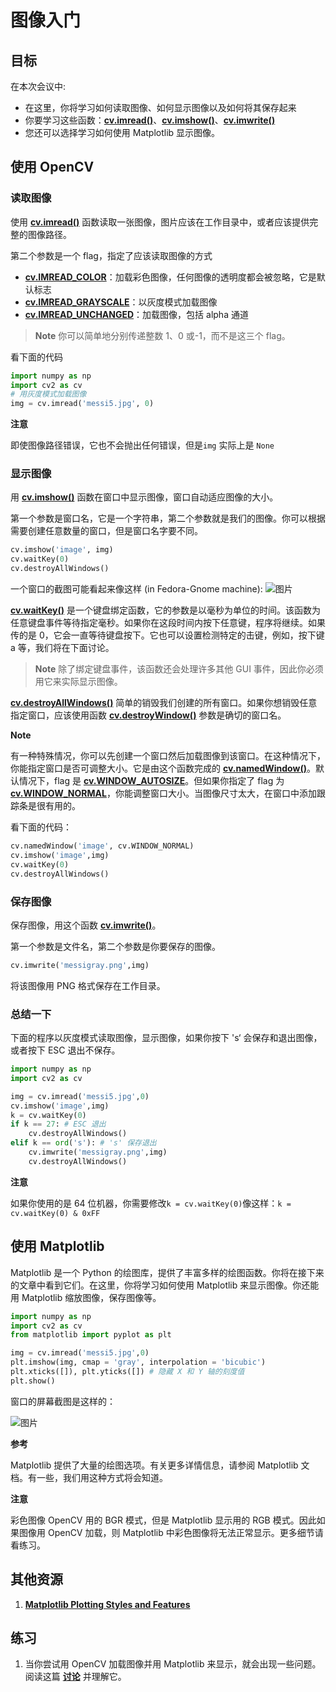# 图像入门

## 目标

在本次会议中:

* 在这里，你将学习如何读取图像、如何显示图像以及如何将其保存起来
* 你要学习这些函数：**[cv.imread()](https://docs.opencv.org/4.0.0/d4/da8/group__imgcodecs.html#ga288b8b3da0892bd651fce07b3bbd3a56)**、**[cv.imshow()](https://docs.opencv.org/4.0.0/d7/dfc/group__highgui.html#ga453d42fe4cb60e5723281a89973ee563)**、**[cv.imwrite()](https://docs.opencv.org/4.0.0/d4/da8/group__imgcodecs.html#gabbc7ef1aa2edfaa87772f1202d67e0ce)**
* 您还可以选择学习如何使用 Matplotlib 显示图像。

## 使用 OpenCV

### 读取图像

使用 **[cv.imread()](https://docs.opencv.org/4.0.0/d4/da8/group__imgcodecs.html#ga288b8b3da0892bd651fce07b3bbd3a56)** 函数读取一张图像，图片应该在工作目录中，或者应该提供完整的图像路径。

第二个参数是一个 flag，指定了应该读取图像的方式
* **[cv.IMREAD_COLOR](https://docs.opencv.org/4.0.0/d4/da8/group__imgcodecs.html#gga61d9b0126a3e57d9277ac48327799c80af660544735200cbe942eea09232eb822 "If set, always convert image to the 3 channel BGR color image. ")**：加载彩色图像，任何图像的透明度都会被忽略，它是默认标志
* **[cv.IMREAD_GRAYSCALE](https://docs.opencv.org/4.0.0/d4/da8/group__imgcodecs.html#gga61d9b0126a3e57d9277ac48327799c80ae29981cfc153d3b0cef5c0daeedd2125 "If set, always convert image to the single channel grayscale image (codec internal conversion)...")**：以灰度模式加载图像
* **[cv.IMREAD_UNCHANGED](https://docs.opencv.org/4.0.0/d4/da8/group__imgcodecs.html#gga61d9b0126a3e57d9277ac48327799c80aeddd67043ed0df14f9d9a4e66d2b0708 "If set, return the loaded image as is (with alpha channel, otherwise it gets cropped). ")**：加载图像，包括 alpha 通道
 
> **Note**
> 你可以简单地分别传递整数 1、0 或-1，而不是这三个 flag。

看下面的代码
```python
import numpy as np
import cv2 as cv
# 用灰度模式加载图像
img = cv.imread('messi5.jpg', 0)
```

**注意**

即使图像路径错误，它也不会抛出任何错误，但是`img` 实际上是 `None`

### 显示图像

用 **[cv.imshow()](https://docs.opencv.org/4.0.0/d7/dfc/group__highgui.html#ga453d42fe4cb60e5723281a89973ee563)** 函数在窗口中显示图像，窗口自动适应图像的大小。

第一个参数是窗口名，它是一个字符串，第二个参数就是我们的图像。你可以根据需要创建任意数量的窗口，但是窗口名字要不同。

```python
cv.imshow('image', img)
cv.waitKey(0)
cv.destroyAllWindows()
```

一个窗口的截图可能看起来像这样 (in Fedora-Gnome machine):
![图片](./img/opencv_screenshot.jpg)

**[cv.waitKey()](https://docs.opencv.org/4.0.0/d7/dfc/group__highgui.html#ga5628525ad33f52eab17feebcfba38bd7 "Waits for a pressed key.")** 是一个键盘绑定函数，它的参数是以毫秒为单位的时间。该函数为任意键盘事件等待指定毫秒。如果你在这段时间内按下任意键，程序将继续。如果传的是 0，它会一直等待键盘按下。它也可以设置检测特定的击键，例如，按下键 a 等，我们将在下面讨论。


> **Note**
> 除了绑定键盘事件，该函数还会处理许多其他 GUI 事件，因此你必须用它来实际显示图像。

**[cv.destroyAllWindows()](https://docs.opencv.org/4.0.0/d7/dfc/group__highgui.html#ga6b7fc1c1a8960438156912027b38f481 "Destroys all of the HighGUI windows.")** 简单的销毁我们创建的所有窗口。如果你想销毁任意指定窗口，应该使用函数 **[cv.destroyWindow()](https://docs.opencv.org/4.0.0/d7/dfc/group__highgui.html#ga851ccdd6961022d1d5b4c4f255dbab34 "Destroys the specified window. ")** 参数是确切的窗口名。

**Note**

有一种特殊情况，你可以先创建一个窗口然后加载图像到该窗口。在这种情况下，你能指定窗口是否可调整大小。它是由这个函数完成的 **[cv.namedWindow()](https://docs.opencv.org/4.0.0/d7/dfc/group__highgui.html#ga5afdf8410934fd099df85c75b2e0888b "Creates a window. ")**。默认情况下，flag 是 **[cv.WINDOW_AUTOSIZE](https://docs.opencv.org/4.0.0/d7/dfc/group__highgui.html#ggabf7d2c5625bc59ac130287f925557ac3acf621ace7a54954cbac01df27e47228f "the user cannot resize the window, the size is constrainted by the image displayed. ")**。但如果你指定了 flag 为 **[cv.WINDOW_NORMAL](https://docs.opencv.org/4.0.0/d7/dfc/group__highgui.html#ggabf7d2c5625bc59ac130287f925557ac3a29e45c5af696f73ce5e153601e5ca0f1 "the user can resize the window (no constraint) / also use to switch a fullscreen window to a normal s...")**，你能调整窗口大小。当图像尺寸太大，在窗口中添加跟踪条是很有用的。


看下面的代码：
```python
cv.namedWindow('image', cv.WINDOW_NORMAL)
cv.imshow('image',img)
cv.waitKey(0)
cv.destroyAllWindows()
```

### 保存图像

保存图像，用这个函数 **[cv.imwrite()](https://docs.opencv.org/4.0.0/d4/da8/group__imgcodecs.html#gabbc7ef1aa2edfaa87772f1202d67e0ce "Saves an image to a specified file. ")**。

第一个参数是文件名，第二个参数是你要保存的图像。

```python
cv.imwrite('messigray.png',img)
```

将该图像用 PNG 格式保存在工作目录。

### 总结一下

下面的程序以灰度模式读取图像，显示图像，如果你按下 's‘ 会保存和退出图像，或者按下 ESC 退出不保存。

```python
import numpy as np
import cv2 as cv

img = cv.imread('messi5.jpg',0)
cv.imshow('image',img)
k = cv.waitKey(0)
if k == 27: # ESC 退出
    cv.destroyAllWindows()
elif k == ord('s'): # 's' 保存退出
    cv.imwrite('messigray.png',img)
    cv.destroyAllWindows()
```

**注意**

如果你使用的是 64 位机器，你需要修改`k = cv.waitKey(0)`像这样：`k = cv.waitKey(0) & 0xFF`

## 使用 Matplotlib

Matplotlib 是一个 Python 的绘图库，提供了丰富多样的绘图函数。你将在接下来的文章中看到它们。在这里，你将学习如何使用 Matplotlib 来显示图像。你还能用 Matplotlib 缩放图像，保存图像等。

```python
import numpy as np
import cv2 as cv
from matplotlib import pyplot as plt

img = cv.imread('messi5.jpg',0)
plt.imshow(img, cmap = 'gray', interpolation = 'bicubic')
plt.xticks([]), plt.yticks([]) # 隐藏 X 和 Y 轴的刻度值
plt.show()
```

窗口的屏幕截图是这样的：

![图片](./img/matplotlib_screenshot.jpg)

**参考**

Matplotlib 提供了大量的绘图选项。有关更多详情信息，请参阅 Matplotlib 文档。有一些，我们用这种方式将会知道。

**注意**

彩色图像 OpenCV 用的 BGR 模式，但是 Matplotlib 显示用的 RGB 模式。因此如果图像用 OpenCV 加载，则 Matplotlib 中彩色图像将无法正常显示。更多细节请看练习。

## 其他资源

1. **[Matplotlib Plotting Styles and Features](http://matplotlib.org/api/pyplot_api.html)**

## 练习

1. 当你尝试用 OpenCV 加载图像并用 Matplotlib 来显示，就会出现一些问题。阅读这篇 **[讨论](http://stackoverflow.com/a/15074748/1134940)** 并理解它。


